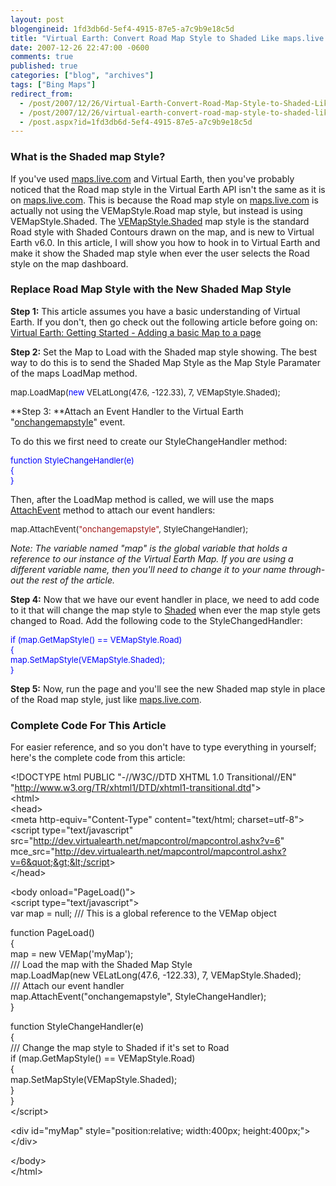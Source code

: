 ```yaml
---
layout: post
blogengineid: 1fd3db6d-5ef4-4915-87e5-a7c9b9e18c5d
title: "Virtual Earth: Convert Road Map Style to Shaded Like maps.live.com does"
date: 2007-12-26 22:47:00 -0600
comments: true
published: true
categories: ["blog", "archives"]
tags: ["Bing Maps"]
redirect_from: 
  - /post/2007/12/26/Virtual-Earth-Convert-Road-Map-Style-to-Shaded-Like-mapslivecom-does
  - /post/2007/12/26/virtual-earth-convert-road-map-style-to-shaded-like-mapslivecom-does
  - /post.aspx?id=1fd3db6d-5ef4-4915-87e5-a7c9b9e18c5d
---
```

<!-- more -->
<h3>What is the Shaded map Style?</h3>


If you&#39;ve used <a href="http://maps.live.com/">maps.live.com</a> and Virtual Earth, then you&#39;ve probably noticed that the Road map style in the Virtual Earth API isn&#39;t the same as it is on <a href="http://maps.live.com/">maps.live.com</a>. This is because the Road map style on <a href="http://maps.live.com/">maps.live.com</a> is actually not using the VEMapStyle.Road map style, but instead is using VEMapStyle.Shaded. The <a href="http://msdn2.microsoft.com/en-us/library/bb412515.aspx">VEMapStyle.Shaded</a> map style is the standard Road style with Shaded Contours drawn on the map, and is new to Virtual Earth v6.0. In this article, I will show you how to hook in to Virtual Earth and make it show the Shaded map style when ever the user selects the Road style on the map dashboard.

<h3>Replace Road Map Style with the New Shaded Map Style</h3>


**Step 1:** This article assumes you have a basic understanding of Virtual Earth. If you don&#39;t, then go check out the following article before going on: <a href="/Blog/Post.aspx?PostID=1435">Virtual Earth: Getting Started - Adding a basic Map to a page</a>



**Step 2:** Set the Map to Load with the Shaded map style showing. The best way to do this is to send the Shaded Map Style as the Map Style Paramater of the maps LoadMap method.

<font size="2">


map.LoadMap(<font size="2" color="#0000ff">new</font><font size="2"> VELatLong(47.6, -122.33), 7, VEMapStyle.Shaded);</font>

</font>


**Step 3: **Attach an Event Handler to the Virtual Earth &quot;<a href="http://msdn2.microsoft.com/en-us/library/bb429617.aspx">onchangemapstyle</a>&quot; event.



To do this we first need to create our StyleChangeHandler method:

<font size="2" color="#0000ff">


function<font size="2"> StyleChangeHandler(e)<br />
{<br />
}</font>

</font>


Then, after the LoadMap method is called, we will use the maps <a href="http://msdn2.microsoft.com/en-us/library/bb412496.aspx">AttachEvent</a> method to attach our event handlers:

<font size="2">


map.AttachEvent(<font size="2" color="#a31515">&quot;onchangemapstyle&quot;</font><font size="2">, StyleChangeHandler);</font>

</font>


<em>Note: The variable named &quot;map&quot; is the global variable that holds a reference to our instance of the Virtual Earth Map. If you are using a different variable name, then you&#39;ll need to change it to your name through-out the rest of the article.</em>



**Step 4:** Now that we have our event handler in place, we need to add code to it that will change the map style to <a href="http://msdn2.microsoft.com/en-us/library/bb412515.aspx">Shaded</a> when ever the map style gets changed to Road. Add the following code to the StyleChangedHandler:

<font size="2" color="#0000ff">


if<font size="2"> (map.GetMapStyle() == VEMapStyle.Road)<br />
{<br />
map.SetMapStyle(VEMapStyle.Shaded);<br />
}</font>

</font>


**Step 5:** Now, run the page and you&#39;ll see the new Shaded map style in place of the Road map style, just like <a href="http://maps.live.com/">maps.live.com</a>.

<h3>Complete Code For This Article</h3>


For easier reference, and so you don&#39;t have to type everything in yourself; here&#39;s the complete code from this article:



&lt;!DOCTYPE html PUBLIC &quot;-//W3C//DTD XHTML 1.0 Transitional//EN&quot; &quot;<a href="http://www.w3.org/TR/xhtml1/DTD/xhtml1-transitional.dtd">http://www.w3.org/TR/xhtml1/DTD/xhtml1-transitional.dtd</a>&quot;&gt;<br />
&lt;html&gt;<br />
&lt;head&gt;<br />
&lt;meta http-equiv=&quot;Content-Type&quot; content=&quot;text/html; charset=utf-8&quot;&gt;<br />
&lt;script type=&quot;text/javascript&quot; src=&quot;<a href="http://dev.virtualearth.net/mapcontrol/mapcontrol.ashx?v=6">http://dev.virtualearth.net/mapcontrol/mapcontrol.ashx?v=6</a>&quot; mce_src=&quot;<a href="http://dev.virtualearth.net/mapcontrol/mapcontrol.ashx?v=6&quot;&gt;&lt;/script">http://dev.virtualearth.net/mapcontrol/mapcontrol.ashx?v=6&quot;&gt;&lt;/script</a>&gt;<br />
&lt;/head&gt;



&lt;body onload=&quot;PageLoad()&quot;&gt;<br />
&lt;script type=&quot;text/javascript&quot;&gt;<br />
var map = null; /// This is a global reference to the VEMap object



function PageLoad()<br />
{<br />
    map = new VEMap(&#39;myMap&#39;);<br />
    /// Load the map with the Shaded Map Style<br />
    map.LoadMap(new VELatLong(47.6, -122.33), 7, VEMapStyle.Shaded);<br />
    /// Attach our event handler<br />
    map.AttachEvent(&quot;onchangemapstyle&quot;, StyleChangeHandler);<br />
}



function StyleChangeHandler(e)<br />
{<br />
    /// Change the map style to Shaded if it&#39;s set to Road<br />
    if (map.GetMapStyle() == VEMapStyle.Road)<br />
    {<br />
        map.SetMapStyle(VEMapStyle.Shaded);<br />
    }<br />
}<br />
&lt;/script&gt;



&lt;div id=&quot;myMap&quot; style=&quot;position:relative; width:400px; height:400px;&quot;&gt;&lt;/div&gt;



&lt;/body&gt;<br />
&lt;/html&gt;

